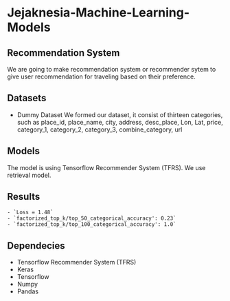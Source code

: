 # Jejaknesia-Machine-Learning-Models

## Recommendation System
We are going to make recommendation system or recommender sytem to give user recommendation for traveling based on their preference.

## Datasets
- Dummy Dataset
  We formed our dataset, it consist of thirteen categories, such as place_id, place_name, city, address, desc_place, Lon, Lat, price, category_1, category_2, category_3, combine_category, url

## Models
The model is using Tensorflow Recommender System (TFRS). We use retrieval model.

## Results
    - `Loss = 1.48`
    - `factorized_top_k/top_50_categorical_accuracy': 0.23`
    - `factorized_top_k/top_100_categorical_accuracy': 1.0`

## Dependecies
- Tensorflow Recommender System (TFRS)
- Keras
- Tensorflow
- Numpy
- Pandas

